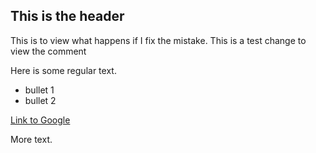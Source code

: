 ## This is the header

This is to view what happens if I fix the mistake.
This is a test change to view the comment

Here is some regular text.

* bullet 1
* bullet 2

[Link to Google](http:/www.google.com)

More text.
